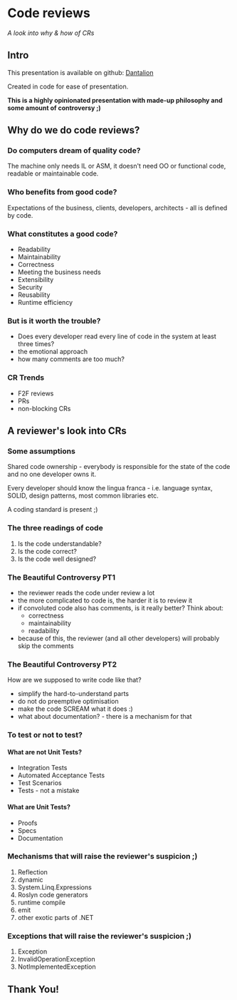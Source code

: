 ﻿# Code reviews

_A look into why & how of CRs_


## Intro

This presentation is available on github:
[Dantalion](https://github.com/Caezary/Dantalion)

Created in code for ease of presentation.

**This is a highly opinionated presentation with made-up philosophy and some amount of controversy ;)**


## Why do we do code reviews?

### Do computers dream of quality code?

The machine only needs IL or ASM, it doesn't need OO or functional code, readable or maintainable code.

### Who benefits from good code?

Expectations of the business, clients, developers, architects - all is defined by code.

### What constitutes a good code?

* Readability
* Maintainability
* Correctness
* Meeting the business needs
* Extensibility
* Security
* Reusability
* Runtime efficiency

### But is it worth the trouble?

* Does every developer read every line of code in the system at least three times?
* the emotional approach
* how many comments are too much?

### CR Trends

* F2F reviews
* PRs
* non-blocking CRs


## A reviewer's look into CRs

### Some assumptions

Shared code ownership - everybody is responsible for the state of the code and no one developer owns it.

Every developer should know the lingua franca - i.e. language syntax, SOLID, design patterns, most common libraries etc.

A coding standard is present ;)

### The three readings of code

1. Is the code understandable?
2. Is the code correct?
3. Is the code well designed?

### The Beautiful Controversy PT1

* the reviewer reads the code under review a lot
* the more complicated to code is, the harder it is to review it
* if convoluted code also has comments, is it really better? Think about:
    * correctness
    * maintainability
    * readability
* because of this, the reviewer (and all other developers) will probably skip the comments

### The Beautiful Controversy PT2

How are we supposed to write code like that?

* simplify the hard-to-understand parts
* do not do preemptive optimisation
* make the code SCREAM what it does :)
* what about documentation? - there is a mechanism for that

### To test or not to test?

#### What are not Unit Tests?

* Integration Tests
* Automated Acceptance Tests
* Test Scenarios
* Tests - not a mistake

#### What are Unit Tests?

* Proofs
* Specs
* Documentation

### Mechanisms that will raise the reviewer's suspicion ;)

1. Reflection
2. dynamic
3. System.Linq.Expressions
4. Roslyn code generators
5. runtime compile
6. emit
7. other exotic parts of .NET

### Exceptions that will raise the reviewer's suspicion ;)

1. Exception
2. InvalidOperationException
3. NotImplementedException


## Thank You!
